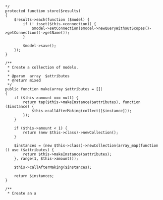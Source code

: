     */
    protected function store($results)
    {
        $results->each(function ($model) {
            if (! isset($this->connection)) {
                $model->setConnection($model->newQueryWithoutScopes()->getConnection()->getName());
            }

            $model->save();
        });
    }

    /**
     * Create a collection of models.
     *
     * @param  array  $attributes
     * @return mixed
     */
    public function make(array $attributes = [])
    {
        if ($this->amount === null) {
            return tap($this->makeInstance($attributes), function ($instance) {
                $this->callAfterMaking(collect([$instance]));
            });
        }

        if ($this->amount < 1) {
            return (new $this->class)->newCollection();
        }

        $instances = (new $this->class)->newCollection(array_map(function () use ($attributes) {
            return $this->makeInstance($attributes);
        }, range(1, $this->amount)));

        $this->callAfterMaking($instances);

        return $instances;
    }

    /**
     * Create an a